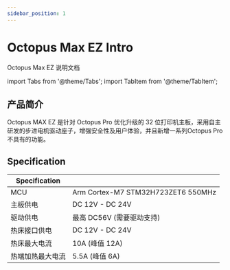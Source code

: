 ```yaml
---
sidebar_position: 1
---
```


# Octopus Max EZ Intro

Octopus Max EZ 说明文档

<!-- import lib start -->

import Tabs from '@theme/Tabs';
import TabItem from '@theme/TabItem';

<!-- import lib end -->

## 产品简介

Octopus MAX EZ 是针对 Octopus Pro 优化升级的 32 位打印机主板，采用自主研发的步进电机驱动座子，增强安全性及用户体验，并且新增一系列Octopus Pro 不具有的功能。

## Specification

|Specification||
|-|-|
|MCU|Arm Cortex-M7 STM32H723ZET6 550MHz|
|主板供电|DC 12V - DC 24V|
|驱动供电|最高 DC56V (需要驱动支持)|
|热床接口供电|DC 12V - DC 24V||
|热床最大电流|10A (峰值 12A)|
|热端加热最大电流|5.5A (峰值 6A)|

